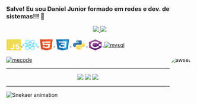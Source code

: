 ### Salve! Eu sou Daniel Junior formado em redes e dev. de sistemas!!! 👋


<div align="center">
  <a href="https://github.com/DanielJJunior">
  <img height="180em" src="https://github-readme-stats.vercel.app/api?username=danieljjunior&show_icons=true&theme=midnight-purple&include_all_commits=true&count_private=true"/>
  <img height="180em" src="https://github-readme-stats.vercel.app/api/top-langs/?username=danieljjunior&layout=compact&langs_count=7&theme=midnight-purple"/>
</div>

<div style="display: inline_block"><br>
  <img align="center" alt="Dani-Js" height="30" width="40" src="https://raw.githubusercontent.com/devicons/devicon/master/icons/javascript/javascript-plain.svg">
  <img align="center" alt="Dani-React" height="30" width="40" src="https://raw.githubusercontent.com/devicons/devicon/master/icons/react/react-original.svg">
  <img align="center" alt="Dani-HTML" height="30" width="40" src="https://raw.githubusercontent.com/devicons/devicon/master/icons/html5/html5-original.svg">
  <img align="center" alt="Dani-CSS" height="30" width="40" src="https://raw.githubusercontent.com/devicons/devicon/master/icons/css3/css3-original.svg">
  <img align="center" alt="Dani-Python" height="30" width="40" src="https://raw.githubusercontent.com/devicons/devicon/master/icons/python/python-original.svg">
  <img align="center" alt="Dani-Csharp" height="30" width="40" src="https://raw.githubusercontent.com/devicons/devicon/master/icons/csharp/csharp-original.svg">
  <img align="center" alt="mysql" height="30" width="40" src="https://i.imgur.com/isEVG2D.png">
 
</div>
  
  <br>
  <img   alt="mecode" height="220" width="220" src="https://c.tenor.com/_DOBjnGspYAAAAAM/code-coding.gif">
   <img align="right" alt="awsetc" height="220" style="border-radius:50px;" src="https://raidbr.com.br/wp-content/uploads/2020/06/aws-azure-google-1.png">
  
<div align="center">
<hr>
 <a href = "mailto:daniel.souza.jr16@gmail.com"><img src="https://img.shields.io/badge/-Gmail-%23333?style=for-the-badge&logo=gmail&logoColor=Black" target="_blank"></a>
 <a href="https://www.linkedin.com/in/daniel-eus%C3%A9bio-46aa30197/" target="_blank"><img src="https://img.shields.io/badge/-LinkedIn-%230077B5?style=for-the-badge&logo=linkedin&logoColor=white" target="_blank"></a> 
   <a href="https://www.instagram.com/daniel_junio.r/" target="_blank"><img src="https://img.shields.io/badge/-Instagram-%23E4405F?style=for-the-badge&logo=instagram&logoColor=white" target="_blank"></a>
   <hr>
  
</div>

![Snekaer animation](https://github.com/SamuelLuzSantana/SamuelLuzSantana/blob/output/github-user-contribution.svg)

